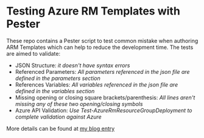 # Testing Azure RM Templates with Pester

These repo contains a Pester script to test common mistake when authoring ARM Templates which can help to reduce the development time. The tests are aimed to validate:

* JSON Structure: *it doesn't have syntax errors*
* Referenced Parameters: *All parameters referenced in the json file are defined in the parameters section*
* References Variables: *All variables referenced in the json file are defined in the variables section*
* Missing opening or closing square brackets/parenthesis: *All lines aren't missing any of these two opening/closing symbols*
* Azure API Validation: *Use Test-AzureRmResourceGroupDeployment to complete validation against Azure*

More details can be found at [my blog entry](http://leandrowp.blog/2018/10/07/validating-azure-arm-templates-with-pester)